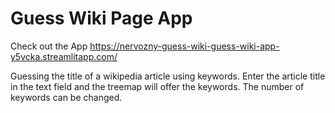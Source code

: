 # Guess Wiki Page App

Check out the App https://nervozny-guess-wiki-guess-wiki-app-y5vcka.streamlitapp.com/

Guessing the title of a wikipedia article using keywords. Enter the article title in the text field and the treemap will offer the keywords. The number of keywords can be changed. 

